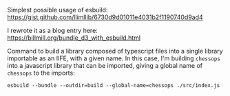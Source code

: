 Simplest possible usage of esbuild: https://gist.github.com/llimllib/6730d9d01011e4031b2f1190740d9ad4

I rewrote it as a blog entry here: https://billmill.org/bundle_d3_with_esbuild.html

Command to build a library composed of typescript files into a single library importable as an IIFE, with a given name. In this case, I'm building `chessops` into a javascript library that can be imported, giving a global name of `chessops` to the imports:

`esbuild --bundle --outdir=build --global-name=chessops ./src/index.js`